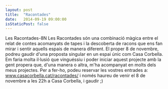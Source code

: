```yaml
---
layout: post
title:  "Racontades"
date:   2014-09-19 09:00:00
isStaticPost: false
---
```


Les Racontades-8N Les Racontades són una combinació màgica entre el relat de contes acomanyats de tapes i la descoberta de racons que ens fan mirar i sentir aquells espais de manera diferent. El proper 8 de novembre, podreu gaudir d'una proposta singular en un espai únic com Casa Corbella. ​ Em faria molta il·lusió que vinguéssiu i poder iniciar aquest projecte amb la gent propera que, d'una manera o altra, m'ha acompanyat en molts dels meus projectes. Per a fer-ho, podeu reservar les vostres entrades a: www.casacorbella.cat/racontades/ i només haureu de venir el 8 de novembre a les 22h a Casa Corbella, i gaudir ;)